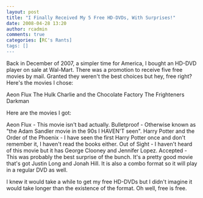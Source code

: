 ```yaml
---
layout: post
title: "I Finally Received My 5 Free HD-DVDs, With Surprises!"
date: 2008-04-28 13:20
author: rcadmin
comments: true
categories: [RC's Rants]
tags: []
---
```

Back in December of 2007, a simpler time for America, I bought an HD-DVD player on sale at Wal-Mart. There was a promotion to receive five free movies by mail. Granted they weren't the best choices but hey, free right? Here's the movies I chose:

Aeon Flux
The Hulk
Charlie and the Chocolate Factory
The Frighteners
Darkman

Here are the movies I got:

Aeon Flux - This movie isn't bad actually.
Bulletproof - Otherwise known as "the Adam Sandler movie in the 90s I HAVEN'T seen".
Harry Potter and the Order of the Phoenix - I have seen the first Harry Potter once and don't remember it, I haven't read the books either.
Out of Sight - I haven't heard of this movie but it has George Clooney and Jennifer Lopez.
Accepted - This was probably the best surprise of the bunch. It's a pretty good movie that's got Justin Long and Jonah Hill. It is also a combo format so it will play in a regular DVD as well.

I knew it would take a while to get my free HD-DVDs but I didn't imagine it would take longer than the existence of the format. Oh well, free is free.

